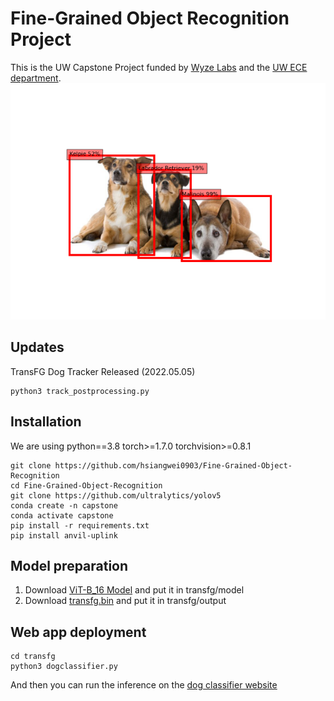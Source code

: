 # Fine-Grained Object Recognition Project

This is the UW Capstone Project funded by [Wyze Labs](https://www.wyze.com/) and the [UW ECE department](https://www.ece.uw.edu/).
![](dog_classifier.png)

## Updates
TransFG Dog Tracker Released (2022.05.05)
```
python3 track_postprocessing.py
```

## Installation
We are using python==3.8 torch>=1.7.0 torchvision>=0.8.1
```
git clone https://github.com/hsiangwei0903/Fine-Grained-Object-Recognition
cd Fine-Grained-Object-Recognition
git clone https://github.com/ultralytics/yolov5
conda create -n capstone
conda activate capstone
pip install -r requirements.txt
pip install anvil-uplink
```

## Model preparation
1. Download [ViT-B_16 Model](https://drive.google.com/drive/folders/12iHLSfN_zYDwWt2BmR4wwBfV83GUFeAG) and put it in transfg/model
2. Download [transfg.bin](https://drive.google.com/drive/folders/1_fCMORZiUWMCpfdMzc-OLfFNaFYYwths) and put it in transfg/output

## Web app deployment
```
cd transfg
python3 dogclassifier.py
```

And then you can run the inference on the [dog classifier website](https://dog-classifier-capstone.anvil.app/)
